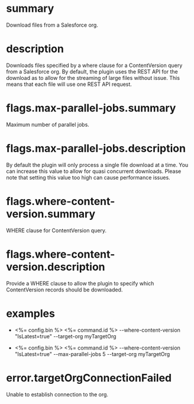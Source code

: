 # summary

Download files from a Salesforce org.

# description

Downloads files specified by a where clause for a ContentVersion query from a Salesforce org. By default, the plugin uses the REST API for the download as to allow for the streaming of large files without issue. This means that each file will use one REST API request.

# flags.max-parallel-jobs.summary

Maximum number of parallel jobs.

# flags.max-parallel-jobs.description

By default the plugin will only process a single file download at a time. You can increase this value to allow for quasi concurrent downloads. Please note that setting this value too high can cause performance issues.

# flags.where-content-version.summary

WHERE clause for ContentVersion query.

# flags.where-content-version.description

Provide a WHERE clause to allow the plugin to specify which ContentVersion records should be downloaded.

# examples

- <%= config.bin %> <%= command.id %> --where-content-version "IsLatest=true" --target-org myTargetOrg

- <%= config.bin %> <%= command.id %> --where-content-version "IsLatest=true" --max-parallel-jobs 5 --target-org myTargetOrg

# error.targetOrgConnectionFailed

Unable to establish connection to the org.

